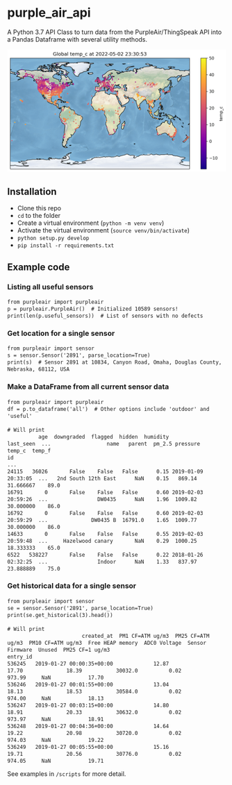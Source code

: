 # purple_air_api

A Python 3.7 API Class to turn data from the PurpleAir/ThingSpeak API into a Pandas Dataframe with several utility methods.

![](https://github.com/ReagentX/purple_air_api/blob/master/maps/sensor_map.png)

## Installation

- Clone this repo
- `cd` to the folder
- Create a virtual environment (`python -m venv venv`)
- Activate the virtual environment (`source venv/bin/activate`)
- `python setup.py develop`
- `pip install -r requirements.txt`

## Example code

### Listing all useful sensors

    from purpleair import purpleair
    p = purpleair.PurpleAir()  # Initialized 10589 sensors!
    print(len(p.useful_sensors))  # List of sensors with no defects


### Get location for a single sensor

    from purpleair import sensor
    s = sensor.Sensor('2891', parse_location=True)
    print(s)  # Sensor 2891 at 10834, Canyon Road, Omaha, Douglas County, Nebraska, 68112, USA

### Make a DataFrame from all current sensor data

    from purpleair import purpleair
    df = p.to_dataframe('all')  # Other options include 'outdoor' and 'useful'

    # Will print
              age  downgraded  flagged  hidden  humidity           last_seen  ...                  name   parent  pm_2.5 pressure     temp_c  temp_f
    id                                                                        ...
    24115   36026       False    False   False      0.15 2019-01-09 20:33:05  ...   2nd South 12th East      NaN    0.15   869.14  31.666667    89.0
    16791       0       False    False   False      0.60 2019-02-03 20:59:26  ...                DW0435      NaN    1.96  1009.82  30.000000    86.0
    16792       0       False    False   False      0.60 2019-02-03 20:59:29  ...              DW0435 B  16791.0    1.65  1009.77  30.000000    86.0
    14633       0       False    False   False      0.55 2019-02-03 20:59:48  ...     Hazelwood canary       NaN    0.29  1000.25  18.333333    65.0
    6522   538227       False    False   False      0.22 2018-01-26 02:32:25  ...                Indoor      NaN    1.33   837.97  23.888889    75.0


### Get historical data for a single sensor

    from purpleair import sensor
    se = sensor.Sensor('2891', parse_location=True)
    print(se.get_historical(3).head())

    # Will print
                            created_at  PM1 CF=ATM ug/m3  PM25 CF=ATM ug/m3  PM10 CF=ATM ug/m3  Free HEAP memory  ADC0 Voltage  Sensor Firmware  Unused  PM25 CF=1 ug/m3
    entry_id
    536245   2019-01-27 00:00:35+00:00             12.87              17.70              18.39           30032.0          0.02           973.99     NaN            17.70
    536246   2019-01-27 00:01:55+00:00             13.04              18.13              18.53           30584.0          0.02           974.00     NaN            18.13
    536247   2019-01-27 00:03:15+00:00             14.80              18.91              20.33           30632.0          0.02           973.97     NaN            18.91
    536248   2019-01-27 00:04:36+00:00             14.64              19.22              20.98           30720.0          0.02           974.03     NaN            19.22
    536249   2019-01-27 00:05:55+00:00             15.16              19.71              20.56           30776.0          0.02           974.05     NaN            19.71

See examples in `/scripts` for more detail.